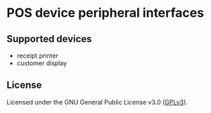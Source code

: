 POS device peripheral interfaces
================================

## Supported devices
* receipt printer
* customer display

## License
Licensed under the GNU General Public License v3.0 ([GPLv3](http://www.gnu.org/copyleft/gpl.html)).
